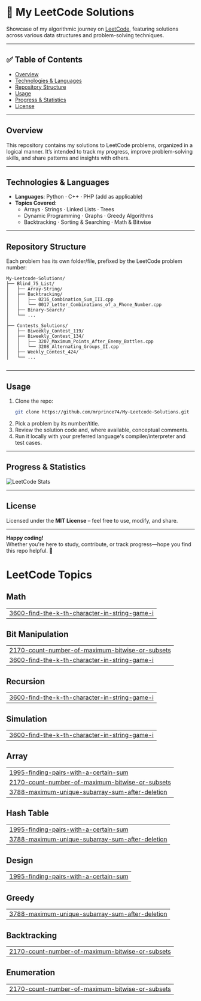 
# 🧩 My LeetCode Solutions

Showcase of my algorithmic journey on [LeetCode](https://leetcode.com), featuring solutions across various data structures and problem-solving techniques.

---

## ✅ Table of Contents

- [Overview](#overview)  
- [Technologies & Languages](#technologies--languages)  
- [Repository Structure](#repository-structure)  
- [Usage](#usage)  
- [Progress & Statistics](#progress--statistics)  
- [License](#license)

---

## Overview

This repository contains my solutions to LeetCode problems, organized in a logical manner. It’s intended to track my progress, improve problem-solving skills, and share patterns and insights with others.

---

## Technologies & Languages

- **Languages**: Python · C++ · PHP (add as applicable)
- **Topics Covered**:
  - Arrays · Strings · Linked Lists · Trees
  - Dynamic Programming · Graphs · Greedy Algorithms
  - Backtracking · Sorting & Searching · Math & Bitwise

---

## Repository Structure

Each problem has its own folder/file, prefixed by the LeetCode problem number:

```
My-Leetcode-Solutions/
├── Blind_75_List/
│   ├── Array-String/
│   ├── Backtracking/
│   │   ├── 0216_Combination_Sum_III.cpp
│   │   └── 0017_Letter_Combinations_of_a_Phone_Number.cpp
│   ├── Binary-Search/
│   └── ...
│
├── Contests_Solutions/
│   ├── Biweekly_Contest_119/
│   ├── Biweekly_Contest_134/
│   │   ├── 3207_Maximum_Points_After_Enemy_Battles.cpp
│   │   └── 3208_Alternating_Groups_II.cpp
│   ├── Weekly_Contest_424/
│   └── ...


```


---

## Usage

1. Clone the repo:
    ```bash
    git clone https://github.com/mrprince74/My-Leetcode-Solutions.git
    ```
2. Pick a problem by its number/title.
3. Review the solution code and, where available, conceptual comments.
4. Run it locally with your preferred language's compiler/interpreter and test cases.

---


## Progress & Statistics


![LeetCode Stats](https://leetcard.jacoblin.cool/mrprince22?theme=unicorn&font=Noto%20Sans%20KR&ext=activity)


---


## License

Licensed under the **MIT License** – feel free to use, modify, and share.

---

**Happy coding!**  
Whether you're here to study, contribute, or track progress—hope you find this repo helpful. 🚀

<!---LeetCode Topics Start-->
# LeetCode Topics
## Math
|  |
| ------- |
| [3600-find-the-k-th-character-in-string-game-i](https://github.com/mrprince74/My-Leetcode-Solutions/tree/master/3600-find-the-k-th-character-in-string-game-i) |
## Bit Manipulation
|  |
| ------- |
| [2170-count-number-of-maximum-bitwise-or-subsets](https://github.com/mrprince74/My-Leetcode-Solutions/tree/master/2170-count-number-of-maximum-bitwise-or-subsets) |
| [3600-find-the-k-th-character-in-string-game-i](https://github.com/mrprince74/My-Leetcode-Solutions/tree/master/3600-find-the-k-th-character-in-string-game-i) |
## Recursion
|  |
| ------- |
| [3600-find-the-k-th-character-in-string-game-i](https://github.com/mrprince74/My-Leetcode-Solutions/tree/master/3600-find-the-k-th-character-in-string-game-i) |
## Simulation
|  |
| ------- |
| [3600-find-the-k-th-character-in-string-game-i](https://github.com/mrprince74/My-Leetcode-Solutions/tree/master/3600-find-the-k-th-character-in-string-game-i) |
## Array
|  |
| ------- |
| [1995-finding-pairs-with-a-certain-sum](https://github.com/mrprince74/My-Leetcode-Solutions/tree/master/1995-finding-pairs-with-a-certain-sum) |
| [2170-count-number-of-maximum-bitwise-or-subsets](https://github.com/mrprince74/My-Leetcode-Solutions/tree/master/2170-count-number-of-maximum-bitwise-or-subsets) |
| [3788-maximum-unique-subarray-sum-after-deletion](https://github.com/mrprince74/My-Leetcode-Solutions/tree/master/3788-maximum-unique-subarray-sum-after-deletion) |
## Hash Table
|  |
| ------- |
| [1995-finding-pairs-with-a-certain-sum](https://github.com/mrprince74/My-Leetcode-Solutions/tree/master/1995-finding-pairs-with-a-certain-sum) |
| [3788-maximum-unique-subarray-sum-after-deletion](https://github.com/mrprince74/My-Leetcode-Solutions/tree/master/3788-maximum-unique-subarray-sum-after-deletion) |
## Design
|  |
| ------- |
| [1995-finding-pairs-with-a-certain-sum](https://github.com/mrprince74/My-Leetcode-Solutions/tree/master/1995-finding-pairs-with-a-certain-sum) |
## Greedy
|  |
| ------- |
| [3788-maximum-unique-subarray-sum-after-deletion](https://github.com/mrprince74/My-Leetcode-Solutions/tree/master/3788-maximum-unique-subarray-sum-after-deletion) |
## Backtracking
|  |
| ------- |
| [2170-count-number-of-maximum-bitwise-or-subsets](https://github.com/mrprince74/My-Leetcode-Solutions/tree/master/2170-count-number-of-maximum-bitwise-or-subsets) |
## Enumeration
|  |
| ------- |
| [2170-count-number-of-maximum-bitwise-or-subsets](https://github.com/mrprince74/My-Leetcode-Solutions/tree/master/2170-count-number-of-maximum-bitwise-or-subsets) |
<!---LeetCode Topics End-->